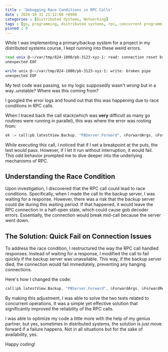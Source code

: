 ```yaml
---
title : 'Debugging Race Conditions in RPC Calls'
date : 2024-10-31 21:12:00 +0900
categories : [Distributed Systems, Networking]
tags : [go, programming, distributed systems, rpc, concurrent programming] #소문자만 가능
pinned : 0
---
```


While I was implementing a primary/backup system for a project in my distributed systems course, I kept running into these weird errors. 

```bash
read unix @->/var/tmp/824-1000/pb-3123-xyz-1: read: connection reset by peer
unexpected EOF

write unix @->/var/tmp/824-1000/pb-3123-xyz-1: write: broken pipe
unexpected EOF
```
My test code was passing, so my logic supposedly wasn't <i>wrong</i> but in a way..unstable? Where was this coming from?

I googled the error logs and found out that this was happening due to race conditions in RPC calls.

When I traced back the call stack(which was **very** difficult as many go routines were running in parallel), this was where the error was rooting from:

```go
ok := call(pb.latestView.Backup, "PBServer.Forward", &ForwardArgs, &ForwardReply)
```

While executing this call, I noticed that if I set a breakpoint at the puts, the test would pass. However, if I let it run without interruption, it would fail. This odd behavior prompted me to dive deeper into the underlying mechanisms of RPC.

## Understanding the Race Condition
Upon investigation, I discovered that the RPC call could lead to race conditions. Specifically, when I made the call to the backup server, I was waiting for a response. However, there was a risk that the backup server could die during this waiting period. If that happened, it would leave the RPC connection in a half-open state, which could cause gob decoder errors. Essentially, the connection would break mid-call because the server went down.

## The Solution: Quick Fail on Connection Issues
To address the race condition, I restructured the way the RPC call handled responses. Instead of waiting for a response, I modified the call to fail quickly if the backup server was unavailable. This way, if the backup server died, the connection would fail immediately, preventing any hanging connections.

Here's how I changed the code:

```go
call(pb.latestView.Backup, "PBServer.Forward", &ForwardArgs, &ForwardReply)
```

By making this adjustment, I was able to solve the two tests related to concurrent operations. It was a simple yet effective solution that significantly improved the reliability of the RPC calls.

I was able to optimize my code a little more with the help of my genius partner, but yes, sometimes in distributed systems, the solution is just move forward if a failure happens. Not in all situations but for the sake of availability, yes.

Happy coding!